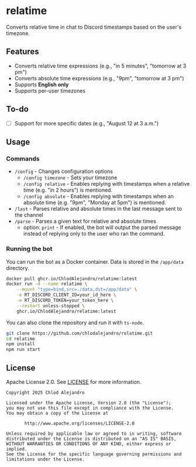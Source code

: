 # relatime
Converts relative time in chat to Discord timestamps based on the user's timezone.

## Features
- Converts relative time expressions (e.g., "in 5 minutes", "tomorrow at 3 pm")
- Converts absolute time expressions (e.g., "9pm", "tomorrow at 3 pm")
- Supports **English only**
- Supports per-user timezones

## To-do
- [ ] Support for more specific dates (e.g., "August 12 at 3 a.m.") 

## Usage

### Commands
* `/config` - Changes configuration options
  * `/config timezone` - Sets your timezone
  * `/config relative` - Enables replying with timestamps when a relative time (e.g. "in 2 hours") is mentioned.
  * `/config absolute` - Enables replying with timestamps when an absolute time (e.g. "9pm", "Monday at 5pm") is mentioned.
* `/last` - Parses relative and absolute times in the last message sent to the channel
* `/parse` - Parses a given text for relative and absolute times
  * option: `print` - If enabled, the bot will output the parsed message instead of replying only to the user who ran the command.

### Running the bot

You can run the bot as a Docker container. Data is stored in the `/app/data` directory.
```bash
docker pull ghcr.io/ChlodAlejandro/relatime:latest
docker run -d --name relatime \
    --mount "type=bind,src=./data,dst=/app/data" \
    -e RT_DISCORD_CLIENT_ID=your_id_here \
    -e RT_DISCORD_TOKEN=your_token_here \
    --restart unless-stopped \
    ghcr.io/ChlodAlejandro/relatime:latest
```

You can also clone the repository and run it with `ts-node`.
```bash
git clone https://github.com/chlodalejandro/relatime.git
cd relatime
npm install
npm run start
```

## License
Apache License 2.0. See [LICENSE](LICENSE) for more information.
```
Copyright 2025 Chlod Alejandro

Licensed under the Apache License, Version 2.0 (the "License");
you may not use this file except in compliance with the License.
You may obtain a copy of the License at

       http://www.apache.org/licenses/LICENSE-2.0

Unless required by applicable law or agreed to in writing, software
distributed under the License is distributed on an "AS IS" BASIS,
WITHOUT WARRANTIES OR CONDITIONS OF ANY KIND, either express or implied.
See the License for the specific language governing permissions and
limitations under the License.
```
